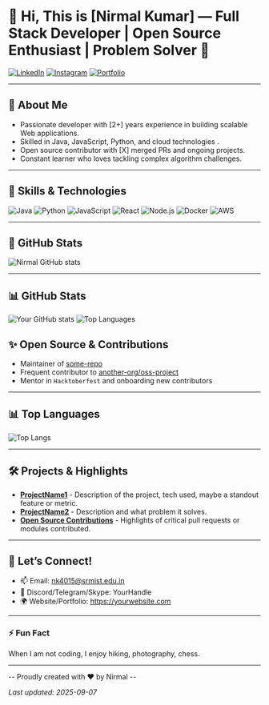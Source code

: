 
# 👋 Hi, This is [Nirmal Kumar] — Full Stack Developer | Open Source Enthusiast | Problem Solver 🚀

[![LinkedIn](https://img.shields.io/badge/LinkedIn-YourLinkedIn-blue?style=for-the-badge&logo=linkedin)](https://www.linkedin.com/in/nirmalkumara02/) 
[![Instagram](https://img.shields.io/badge/Instagram-Follow-E4405F?style=for-the-badge&logo=instagram&logoColor=white)](https://instagram.com/nirmal_kumar__002)
[![Portfolio](https://img.shields.io/badge/Portfolio-website-green?style=for-the-badge&logo=google-chrome)](https://yourwebsite.com) 

---

## 🔭 About Me

- Passionate developer with [2+] years experience in building scalable Web  applications.
- Skilled in Java, JavaScript, Python, and cloud technologies .
- Open source contributor with [X] merged PRs and ongoing projects.
- Constant learner who loves tackling complex algorithm challenges.

---


## 💼 Skills & Technologies

![Java](https://img.shields.io/badge/Java-ED8B00?style=for-the-badge&logo=java&logoColor=white)
![Python](https://img.shields.io/badge/Python-3776AB?style=for-the-badge&logo=python&logoColor=white)
![JavaScript](https://img.shields.io/badge/JavaScript-F7DF1E?style=for-the-badge&logo=javascript&logoColor=black)
![React](https://img.shields.io/badge/React-61DAFB?style=for-the-badge&logo=react&logoColor=black)
![Node.js](https://img.shields.io/badge/Node.js-339933?style=for-the-badge&logo=nodedotjs&logoColor=white)
![Docker](https://img.shields.io/badge/Docker-2496ED?style=for-the-badge&logo=docker&logoColor=white)
![AWS](https://img.shields.io/badge/AWS-232F3E?style=for-the-badge&logo=amazonaws&logoColor=white)

---

## 🚀 GitHub Stats

![Nirmal GitHub stats](https://github-readme-stats.vercel.app/api?username=YourGitHubUsername&show_icons=true&count_private=true&theme=radical)

---

## 📊 GitHub Stats

<!-- Replace YOUR-USERNAME in the URLs below -->
<p align="left">
  <img alt="Your GitHub stats" src="https://github-readme-stats.vercel.app/api?username=YOUR-USERNAME&show_icons=true&include_all_commits=true&theme=tokyonight" />
  <img alt="Top Languages" src="https://github-readme-stats.vercel.app/api/top-langs/?username=YOUR-USERNAME&layout=compact&theme=tokyonight" />
</p>


## ✨ Open Source & Contributions
- Maintainer of [some-repo](https://github.com/YOUR-USERNAME/some-repo)
- Frequent contributor to [another-org/oss-project](https://github.com/another-org/oss-project)
- Mentor in `Hacktoberfest` and onboarding new contributors

---
## 📊 Top Languages

![Top Langs](https://github-readme-stats.vercel.app/api/top-langs/?username=YourGitHubUsername&layout=compact&theme=radical)

---

## 🛠️ Projects & Highlights

- [**ProjectName1**](https://github.com/YourGitHubUsername/ProjectName1) - Description of the project, tech used, maybe a standout feature or metric.
- [**ProjectName2**](https://github.com/YourGitHubUsername/ProjectName2) - Description and what problem it solves.
- [**Open Source Contributions**](https://github.com/YourGitHubUsername?q=is%3Apr+is%3Aclosed) - Highlights of critical pull requests or modules contributed.

---

## 🤝 Let’s Connect!

- 📫 Email: nk4015@srmist.edu.in
- 💬 Discord/Telegram/Skype: YourHandle
- 🌍 Website/Portfolio: https://yourwebsite.com

---

### ⚡ Fun Fact

When I am not coding, I enjoy  hiking, photography, chess.

---

-- Proudly created with ❤️ by Nirmal --

_Last updated: <a id="last-updated">2025-09-07</a>_




<!---
nirmalkumar047/nirmalkumar047 is a ✨ special ✨ repository because its `README.md` (this file) appears on your GitHub profile.
You can click the Preview link to take a look at your changes.
--->
